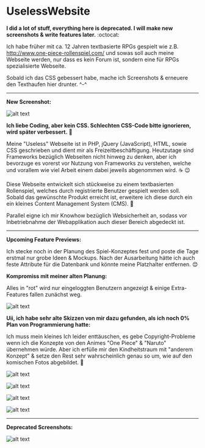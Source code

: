 # UselessWebsite

**I did a lot of stuff, everything here is deprecated. I will make new screenshots & write features later.** :octocat:

Ich habe früher mit ca. 12 Jahren textbasierte RPGs gespielt wie z.B. http://www.one-piece-rollenspiel.com/
und sowas soll auch meine Webseite werden, nur dass es kein Forum ist, sondern eine für RPGs spezialisierte Webseite.

Sobald ich das CSS gebessert habe, mache ich Screenshots & erneuere den Texthaufen hier drunter. ^-^

-------------------------------------------------------------------------------------------------------------------

**New Screenshot:**

![alt text](https://s20.directupload.net/images/210725/o48wu7m7.jpg) 

**Ich liebe Coding, aber kein CSS. Schlechten CSS-Code bitte ignorieren, wird später verbessert.** :poop:

Meine "Useless" Webseite ist in PHP, jQuery (JavaScript), HTML, sowie CSS geschrieben und dient mir als Freizeitbeschäftigung. Heutzutage sind Frameworks bezüglich Webseiten nicht hinweg zu denken, aber ich bevorzuge es vorerst vor Nutzung von Frameworks zu verstehen, welche und vorallem wie viel Arbeit einem dabei jeweils abgenommen wird. :coffee: :wink:

Diese Webseite entwickelt sich stückweise zu einem textbasierten Rollenspiel, welches durch registrierte Benutzer gespielt werden soll. Sobald das gewünschte Produkt erreicht ist, erweitere ich diese durch ein ein kleines Content Management System (CMS). :blossom:

Parallel eigne ich mir Knowhow bezüglich Websicherheit an, sodass vor Inbetriebnahme der Webapplikation auch dieser Bereich abgedeckt ist.

-------------------------------------------------------------------------------------------------------------------
**Upcoming Feature Previews:** 


Ich stecke noch in der Planung des Spiel-Konzeptes fest und poste die Tage erstmal nur grobe Ideen & Mockups. Nach der Ausarbeitung hätte ich auch feste Attribute für die Datenbank und könnte meine Platzhalter entfernen. :blush:

**Kompromiss mit meiner alten Planung:**

Alles in "rot" wird nur eingeloggten Benutzern angezeigt & einige Extra-Features fallen zunächst weg.

![alt text](https://s20.directupload.net/images/210725/ucuptyhu.jpg) 


**Uii, ich habe sehr alte Skizzen von mir dazu gefunden, als ich noch 0% Plan von Programmierung hatte:**

Ich muss mein kleines Ich leider enttäuschen, es gebe Copyright-Probleme wenn ich die Konzepte von den Animes "One Piece" & "Naruto" übernehmen würde. Aber ich erfülle mir den Kindheitstraum mit "anderem Konzept" & setze den Rest sehr wahrscheinlich genau so um, wie auf den komischen Fotos abgebildet. :eyes:

![alt text](https://s20.directupload.net/images/210725/vzs83tud.jpg) 

![alt text](https://s20.directupload.net/images/210725/thjitwmc.jpg) 

![alt text](https://s20.directupload.net/images/210725/ch5cu7gp.jpg) 

![alt text](https://s20.directupload.net/images/210725/wkq7fmm8.jpg) 

-------------------------------------------------------------------------------------------------------------------
**Deprecated Screenshots:**


![alt text](https://s18.directupload.net/images/210405/7viw9ryz.jpg) 

